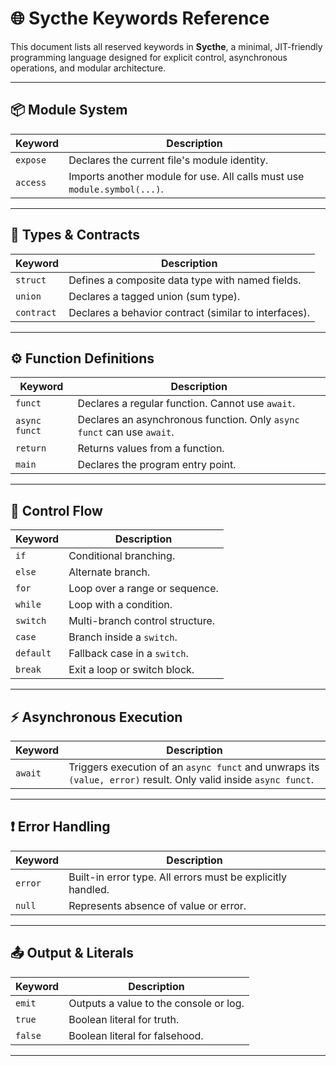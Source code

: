# 🌐 Sycthe Keywords Reference

This document lists all reserved keywords in **Sycthe**, a minimal, JIT-friendly programming language designed for explicit control, asynchronous operations, and modular architecture.

---

## 📦 Module System

| Keyword   | Description |
|-----------|-------------|
| `expose`  | Declares the current file's module identity. |
| `access`  | Imports another module for use. All calls must use `module.symbol(...)`. |

---

## 🧱 Types & Contracts

| Keyword     | Description |
|-------------|-------------|
| `struct`    | Defines a composite data type with named fields. |
| `union`     | Declares a tagged union (sum type). |
| `contract`  | Declares a behavior contract (similar to interfaces). |

---

## ⚙️ Function Definitions

| Keyword       | Description |
|---------------|-------------|
| `funct`       | Declares a regular function. Cannot use `await`. |
| `async funct` | Declares an asynchronous function. Only `async funct` can use `await`. |
| `return`      | Returns values from a function. |
| `main`        | Declares the program entry point. |

---

## 🔁 Control Flow

| Keyword     | Description |
|-------------|-------------|
| `if`        | Conditional branching. |
| `else`      | Alternate branch. |
| `for`       | Loop over a range or sequence. |
| `while`     | Loop with a condition. |
| `switch`    | Multi-branch control structure. |
| `case`      | Branch inside a `switch`. |
| `default`   | Fallback case in a `switch`. |
| `break`     | Exit a loop or switch block. |

---

## ⚡ Asynchronous Execution

| Keyword  | Description |
|----------|-------------|
| `await`  | Triggers execution of an `async funct` and unwraps its `(value, error)` result. Only valid inside `async funct`. |

---

## ❗ Error Handling

| Keyword | Description |
|---------|-------------|
| `error` | Built-in error type. All errors must be explicitly handled. |
| `null`  | Represents absence of value or error. |

---

## 📤 Output & Literals

| Keyword  | Description |
|----------|-------------|
| `emit`   | Outputs a value to the console or log. |
| `true`   | Boolean literal for truth. |
| `false`  | Boolean literal for falsehood. |

---

